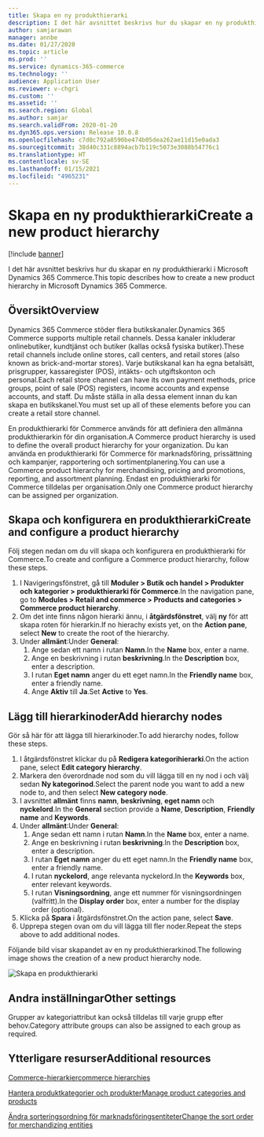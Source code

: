 ```yaml
---
title: Skapa en ny produkthierarki
description: I det här avsnittet beskrivs hur du skapar en ny produkthierarki i Microsoft Dynamics 365 Commerce.
author: samjarawan
manager: annbe
ms.date: 01/27/2020
ms.topic: article
ms.prod: ''
ms.service: dynamics-365-commerce
ms.technology: ''
audience: Application User
ms.reviewer: v-chgri
ms.custom: ''
ms.assetid: ''
ms.search.region: Global
ms.author: samjar
ms.search.validFrom: 2020-01-20
ms.dyn365.ops.version: Release 10.0.8
ms.openlocfilehash: c7d0c792a8590be474b05dea262ae11d15e0ada3
ms.sourcegitcommit: 38d40c331c8894acb7b119c5073e3088b54776c1
ms.translationtype: HT
ms.contentlocale: sv-SE
ms.lasthandoff: 01/15/2021
ms.locfileid: "4965231"
---
```

# <a name="create-a-new-product-hierarchy"></a><span data-ttu-id="b6344-103">Skapa en ny produkthierarki</span><span class="sxs-lookup"><span data-stu-id="b6344-103">Create a new product hierarchy</span></span>


[!include [banner](includes/banner.md)]

<span data-ttu-id="b6344-104">I det här avsnittet beskrivs hur du skapar en ny produkthierarki i Microsoft Dynamics 365 Commerce.</span><span class="sxs-lookup"><span data-stu-id="b6344-104">This topic describes how to create a new product hierarchy in Microsoft Dynamics 365 Commerce.</span></span>

## <a name="overview"></a><span data-ttu-id="b6344-105">Översikt</span><span class="sxs-lookup"><span data-stu-id="b6344-105">Overview</span></span>

<span data-ttu-id="b6344-106">Dynamics 365 Commerce stöder flera butikskanaler.</span><span class="sxs-lookup"><span data-stu-id="b6344-106">Dynamics 365 Commerce supports multiple retail channels.</span></span> <span data-ttu-id="b6344-107">Dessa kanaler inkluderar onlinebutiker, kundtjänst och butiker (kallas också fysiska butiker).</span><span class="sxs-lookup"><span data-stu-id="b6344-107">These retail channels include online stores, call centers, and retail stores (also known as brick-and-mortar stores).</span></span> <span data-ttu-id="b6344-108">Varje butikskanal kan ha egna betalsätt, prisgrupper, kassaregister (POS), intäkts- och utgiftskonton och personal.</span><span class="sxs-lookup"><span data-stu-id="b6344-108">Each retail store channel can have its own payment methods, price groups, point of sale (POS) registers, income accounts and expense accounts, and staff.</span></span> <span data-ttu-id="b6344-109">Du måste ställa in alla dessa element innan du kan skapa en butikskanel.</span><span class="sxs-lookup"><span data-stu-id="b6344-109">You must set up all of these elements before you can create a retail store channel.</span></span> 

<span data-ttu-id="b6344-110">En produkthierarki för Commerce används för att definiera den allmänna produkthierarkin för din organisation.</span><span class="sxs-lookup"><span data-stu-id="b6344-110">A Commerce product hierarchy is used to define the overall product hierarchy for your organization.</span></span> <span data-ttu-id="b6344-111">Du kan använda en produkthierarki för Commerce för marknadsföring, prissättning och kampanjer, rapportering och sortimentplanering.</span><span class="sxs-lookup"><span data-stu-id="b6344-111">You can use a Commerce product hierarchy for merchandising, pricing and promotions, reporting, and assortment planning.</span></span> <span data-ttu-id="b6344-112">Endast en produkthierarki för Commerce tilldelas per organisation.</span><span class="sxs-lookup"><span data-stu-id="b6344-112">Only one Commerce product hierarchy can be assigned per organization.</span></span>

## <a name="create-and-configure-a-product-hierarchy"></a><span data-ttu-id="b6344-113">Skapa och konfigurera en produkthierarki</span><span class="sxs-lookup"><span data-stu-id="b6344-113">Create and configure a product hierarchy</span></span>

<span data-ttu-id="b6344-114">Följ stegen nedan om du vill skapa och konfigurera en produkthierarki för Commerce.</span><span class="sxs-lookup"><span data-stu-id="b6344-114">To create and configure a Commerce product hierarchy, follow these steps.</span></span>

1. <span data-ttu-id="b6344-115">I Navigeringsfönstret, gå till **Moduler \> Butik och handel \> Produkter och kategorier \> produkthierarki för Commerce**.</span><span class="sxs-lookup"><span data-stu-id="b6344-115">In the navigation pane, go to **Modules \> Retail and commerce \> Products and categories \> Commerce product hierarchy**.</span></span>
1. <span data-ttu-id="b6344-116">Om det inte finns någon hierarki ännu, i **åtgärdsfönstret**, välj **ny** för att skapa roten för hierarkin.</span><span class="sxs-lookup"><span data-stu-id="b6344-116">If no hierachy exists yet, on the **Action pane**, select **New** to create the root of the hierarchy.</span></span>
1. <span data-ttu-id="b6344-117">Under **allmänt**:</span><span class="sxs-lookup"><span data-stu-id="b6344-117">Under **General**:</span></span>
    1. <span data-ttu-id="b6344-118">Ange sedan ett namn i rutan **Namn**.</span><span class="sxs-lookup"><span data-stu-id="b6344-118">In the **Name** box, enter a name.</span></span>
    1. <span data-ttu-id="b6344-119">Ange en beskrivning i rutan **beskrivning**.</span><span class="sxs-lookup"><span data-stu-id="b6344-119">In the **Description** box, enter a description.</span></span>
    1. <span data-ttu-id="b6344-120">I rutan **Eget namn** anger du ett eget namn.</span><span class="sxs-lookup"><span data-stu-id="b6344-120">In the **Friendly name** box, enter a friendly name.</span></span>
    1. <span data-ttu-id="b6344-121">Ange **Aktiv** till **Ja**.</span><span class="sxs-lookup"><span data-stu-id="b6344-121">Set **Active** to **Yes**.</span></span>

## <a name="add-hierarchy-nodes"></a><span data-ttu-id="b6344-122">Lägg till hierarkinoder</span><span class="sxs-lookup"><span data-stu-id="b6344-122">Add hierarchy nodes</span></span>

<span data-ttu-id="b6344-123">Gör så här för att lägga till hierarkinoder.</span><span class="sxs-lookup"><span data-stu-id="b6344-123">To add hierarchy nodes, follow these steps.</span></span>

1. <span data-ttu-id="b6344-124">I åtgärdsfönstret klickar du på **Redigera kategorihierarki**.</span><span class="sxs-lookup"><span data-stu-id="b6344-124">On the action pane, select **Edit category hierarchy**.</span></span>
1. <span data-ttu-id="b6344-125">Markera den överordnade nod som du vill lägga till en ny nod i och välj sedan **Ny kategorinod**.</span><span class="sxs-lookup"><span data-stu-id="b6344-125">Select the parent node you want to add a new node to, and then select **New category node**.</span></span>
1. <span data-ttu-id="b6344-126">I avsnittet **allmänt** finns **namn**, **beskrivning**, **eget namn** och **nyckelord**.</span><span class="sxs-lookup"><span data-stu-id="b6344-126">In the **General** section provide a **Name**, **Description**, **Friendly name** and **Keywords**.</span></span>
1. <span data-ttu-id="b6344-127">Under **allmänt**:</span><span class="sxs-lookup"><span data-stu-id="b6344-127">Under **General**:</span></span>
    1. <span data-ttu-id="b6344-128">Ange sedan ett namn i rutan **Namn**.</span><span class="sxs-lookup"><span data-stu-id="b6344-128">In the **Name** box, enter a name.</span></span>
    1. <span data-ttu-id="b6344-129">Ange en beskrivning i rutan **beskrivning**.</span><span class="sxs-lookup"><span data-stu-id="b6344-129">In the **Description** box, enter a description.</span></span>
    1. <span data-ttu-id="b6344-130">I rutan **Eget namn** anger du ett eget namn.</span><span class="sxs-lookup"><span data-stu-id="b6344-130">In the **Friendly name** box, enter a friendly name.</span></span>
    1. <span data-ttu-id="b6344-131">I rutan **nyckelord**, ange relevanta nyckelord.</span><span class="sxs-lookup"><span data-stu-id="b6344-131">In the **Keywords** box, enter relevant keywords.</span></span>
    1. <span data-ttu-id="b6344-132">I rutan **Visningsordning**, ange ett nummer för visningsordningen (valfritt).</span><span class="sxs-lookup"><span data-stu-id="b6344-132">In the **Display order** box, enter a number for the display order (optional).</span></span>
1. <span data-ttu-id="b6344-133">Klicka på **Spara** i åtgärdsfönstret.</span><span class="sxs-lookup"><span data-stu-id="b6344-133">On the action pane, select **Save**.</span></span>
1. <span data-ttu-id="b6344-134">Upprepa stegen ovan om du vill lägga till fler noder.</span><span class="sxs-lookup"><span data-stu-id="b6344-134">Repeat the steps above to add additional nodes.</span></span>

<span data-ttu-id="b6344-135">Följande bild visar skapandet av en ny produkthierarkinod.</span><span class="sxs-lookup"><span data-stu-id="b6344-135">The following image shows the creation of a new product hierarchy node.</span></span>

![Skapa en produkthierarki](media/create-product-hierarchy.png)

## <a name="other-settings"></a><span data-ttu-id="b6344-137">Andra inställningar</span><span class="sxs-lookup"><span data-stu-id="b6344-137">Other settings</span></span>

<span data-ttu-id="b6344-138">Grupper av kategoriattribut kan också tilldelas till varje grupp efter behov.</span><span class="sxs-lookup"><span data-stu-id="b6344-138">Category attribute groups can also be assigned to each group as required.</span></span>  

## <a name="additional-resources"></a><span data-ttu-id="b6344-139">Ytterligare resurser</span><span class="sxs-lookup"><span data-stu-id="b6344-139">Additional resources</span></span>

[<span data-ttu-id="b6344-140">Commerce-hierarkier</span><span class="sxs-lookup"><span data-stu-id="b6344-140">commerce hierarchies</span></span>](retail-hierarchies.md)

[<span data-ttu-id="b6344-141">Hantera produktkategorier och produkter</span><span class="sxs-lookup"><span data-stu-id="b6344-141">Manage product categories and products </span></span>](category-management-product-creation.md)

[<span data-ttu-id="b6344-142">Ändra sorteringsordning för marknadsföringsentiteter</span><span class="sxs-lookup"><span data-stu-id="b6344-142">Change the sort order for merchandizing entities</span></span>](custom-order-categories-nav-retail-prod-hierarchy.md)

